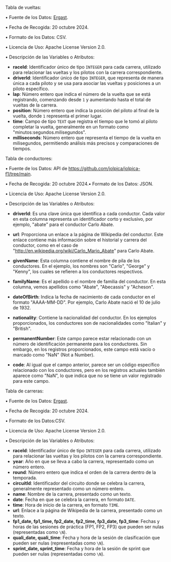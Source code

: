 Tabla de vueltas:

• Fuente de los Datos: [Ergast](https://ergast.com/mrd/).

• Fecha de Recogida: 20 octubre 2024.

• Formato de los Datos: CSV.

• Licencia de Uso:    Apache License Version 2.0.

• Descripción de las Variables o Atributos: 

- **raceId**: Identificador único de tipo `INTEGER` para cada carrera, utilizado para relacionar las vueltas y los pilotos con la carrera correspondiente.
- **driverId**: Identificador único de tipo `INTEGER`, que representa de manera única a cada piloto y se usa para asociar las vueltas y posiciones a un piloto específico.
- **lap**: Número entero que indica el número de la vuelta que se está registrando, comenzando desde `1` y aumentando hasta el total de vueltas de la carrera.
- **position**: Número entero que indica la posición del piloto al final de la vuelta, donde `1` representa el primer lugar.
- **time**: Campo de tipo `TEXT` que registra el tiempo que le tomó al piloto completar la vuelta, generalmente en un formato como "minutos:segundos.milisegundos".
- **milliseconds**: Número entero que representa el tiempo de la vuelta en milisegundos, permitiendo análisis más precisos y comparaciones de tiempos.

Tabla de conductores:

• Fuente de los Datos: API de https://github.com/jolpica/jolpica-f1/tree/main.

• Fecha de Recogida: 20 octubre 2024.• Formato de los Datos:  JSON.

• Licencia de Uso:    Apache License Version 2.0.

• Descripción de las Variables o Atributos: 

- **driverId**: Es una clave única que identifica a cada conductor. Cada valor en esta columna representa un identificador corto y exclusivo, por ejemplo, "abate" para el conductor Carlo Abate.

- **url**: Proporciona un enlace a la página de Wikipedia del conductor. Este enlace contiene más información sobre el historial y carrera del conductor, como en el caso de "http://en.wikipedia.org/wiki/Carlo_Mario_Abate" para Carlo Abate.

- **givenName**: Esta columna contiene el nombre de pila de los conductores. En el ejemplo, los nombres son "Carlo", "George" y "Kenny", los cuales se refieren a los conductores respectivos.

- **familyName**: Es el apellido o el nombre de familia del conductor. En esta columna, vemos apellidos como "Abate", "Abecassis" y "Acheson".

- **dateOfBirth**: Indica la fecha de nacimiento de cada conductor en el formato "AAAA-MM-DD". Por ejemplo, Carlo Abate nació el 10 de julio de 1932.

- **nationality**: Contiene la nacionalidad del conductor. En los ejemplos proporcionados, los conductores son de nacionalidades como "Italian" y "British".

- **permanentNumber**: Este campo parece estar relacionado con un número de identificación permanente para los conductores. Sin embargo, en los registros proporcionados, este campo está vacío o marcado como "NaN" (Not a Number).

- **code**: Al igual que el campo anterior, parece ser un código específico relacionado con los conductores, pero en los registros actuales también aparece como "NaN", lo que indica que no se tiene un valor registrado para este campo.

Tabla de carreras:

• Fuente de los Datos: [Ergast](https://ergast.com/mrd/).

• Fecha de Recogida: 20 octubre 2024.

• Formato de los Datos:CSV.

• Licencia de Uso:    Apache License Version 2.0.

• Descripción de las Variables o Atributos: 

- **raceId**: Identificador único de tipo `INTEGER` para cada carrera, utilizado para relacionar las vueltas y los pilotos con la carrera correspondiente.
- **year**: Año en que se lleva a cabo la carrera, representado como un número entero.
- **round**: Número entero que indica el orden de la carrera dentro de la temporada.
- **circuitId**: Identificador del circuito donde se celebra la carrera, generalmente representado como un número entero.
- **name**: Nombre de la carrera, presentado como un texto.
- **date**: Fecha en que se celebra la carrera, en formato `DATE`.
- **time**: Hora de inicio de la carrera, en formato `TIME`.
- **url**: Enlace a la página de Wikipedia de la carrera, presentado como un texto.
- **fp1_date, fp1_time, fp2_date, fp2_time, fp3_date, fp3_time**: Fechas y horas de las sesiones de práctica (FP1, FP2, FP3) que pueden ser nulas (representadas como `\N`).
- **quali_date, quali_time**: Fecha y hora de la sesión de clasificación que pueden ser nulas (representadas como `\N`).
- **sprint_date, sprint_time**: Fecha y hora de la sesión de sprint que pueden ser nulas (representadas como `\N`).
